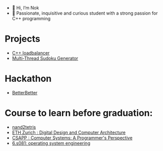 - 👋 Hi, I’m Nok
- 👀 Passionate, inquisitive and curious student with a strong passion for C++ programming

# Projects 
<!-- - [C++ Notes in Latex (Overleaf)](https://www.overleaf.com/read/sgxpznpfpmhn) **Still working on , started mid Jan 2023** -->
- [C++ loadbalancer](https://github.com/potatochick2020/BoostAsio-LoadBalancer)
- [Multi-Thread Sudoku Generator](https://github.com/potatochick2020/Sudoku-core)

# Hackathon
- [BetterBetter](https://github.com/strathclyde-durhack-2022/mono)

# Course to learn before graduation:
- [nand2tetris](https://www.nand2tetris.org/)
- [ETH Zurich : Digital Design and Computer Architecture ](https://safari.ethz.ch/digitaltechnik/spring2022/doku.php)
- [CSAPP :  Computer Systems: A Programmer's Perspective](http://csapp.cs.cmu.edu/)
- [6.s081: operating system engineering](https://pdos.csail.mit.edu/6.S081/2020/) 

<!---
potatochick2020/potatochick2020 is a ✨ special ✨ repository because its `README.md` (this file) appears on your GitHub profile.
You can click the Preview link to take a look at your changes.
--->
